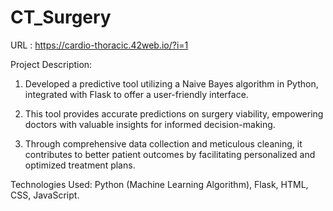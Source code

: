 # CT_Surgery

URL :  https://cardio-thoracic.42web.io/?i=1

Project Description:

1. Developed a predictive tool utilizing a Naive Bayes algorithm in Python, integrated with Flask to offer a user-friendly interface.

 
2. This tool provides accurate predictions on surgery viability, empowering doctors with valuable insights for informed decision-making. 


3. Through comprehensive data collection and meticulous cleaning, it contributes to better patient outcomes by facilitating personalized and optimized treatment plans.


Technologies Used: Python (Machine Learning Algorithm), Flask, HTML, CSS, JavaScript.

